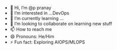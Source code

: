 - 👋 Hi, I’m @p pranay
- 👀 I’m interested in ...DevOps
- 🌱 I’m currently learning ... 
- 💞️ I’m looking to collaborate on learning new stuff
- 📫 How to reach me 
- 😄 Pronouns: He/Him
- ⚡ Fun fact: Exploring AIOPS/MLOPS

<!---
pyprana/pyprana is a ✨ special ✨ repository because its `README.md` (this file) appears on your GitHub profile.
You can click the Preview link to take a look at your changes.
--->
